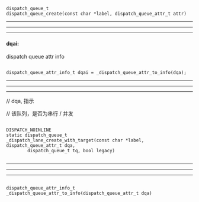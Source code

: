 ```
dispatch_queue_t
dispatch_queue_create(const char *label, dispatch_queue_attr_t attr)
```


<hr>


<hr>


<hr>


#### dqai: 

dispatch queue attr info


```

dispatch_queue_attr_info_t dqai = _dispatch_queue_attr_to_info(dqa);

```




<hr>


<hr>


<hr>




//  dqa,    指示


//   该队列，是否为串行 / 并发




```

DISPATCH_NOINLINE
static dispatch_queue_t
_dispatch_lane_create_with_target(const char *label, dispatch_queue_attr_t dqa,
		dispatch_queue_t tq, bool legacy)


```





<hr>


<hr>


<hr>







```

dispatch_queue_attr_info_t
_dispatch_queue_attr_to_info(dispatch_queue_attr_t dqa)
```


